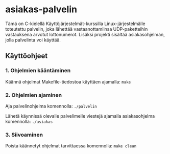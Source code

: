 # asiakas-palvelin

Tämä on C-kielellä Käyttöjärjestelmät-kurssilla Linux-järjestelmälle toteutettu palvelin, joka lähettää vastaanottamiinsa UDP-paketteihin vastauksena arvotut lottonumerot. Lisäksi projekti sisältää asiakasohjelman, jolla palvelinta voi käyttää.

## Käyttöohjeet

### 1. Ohjelmien kääntäminen

Käännä ohjelmat Makefile-tiedostoa käyttäen ajamalla: `make`

### 2. Ohjelmien ajaminen

Aja palvelinohjelma komennolla: `./palvelin`

Lähetä käynnissä olevalle palvelimelle viestejä ajamalla asiakasohjelma komennolla: `./asiakas`

### 3. Siivoaminen

Poista käännetyt ohjelmat tarvittaessa komennolla: `make clean`
